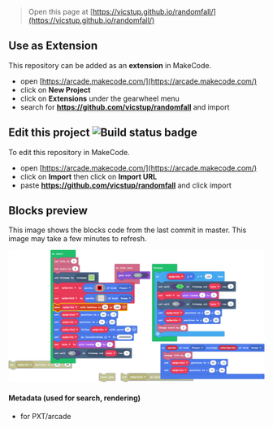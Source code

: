  


> Open this page at [https://vicstup.github.io/randomfall/](https://vicstup.github.io/randomfall/)

## Use as Extension

This repository can be added as an **extension** in MakeCode.

* open [https://arcade.makecode.com/](https://arcade.makecode.com/)
* click on **New Project**
* click on **Extensions** under the gearwheel menu
* search for **https://github.com/vicstup/randomfall** and import

## Edit this project ![Build status badge](https://github.com/vicstup/randomfall/workflows/MakeCode/badge.svg)

To edit this repository in MakeCode.

* open [https://arcade.makecode.com/](https://arcade.makecode.com/)
* click on **Import** then click on **Import URL**
* paste **https://github.com/vicstup/randomfall** and click import

## Blocks preview

This image shows the blocks code from the last commit in master.
This image may take a few minutes to refresh.

![A rendered view of the blocks](https://github.com/vicstup/randomfall/raw/master/.github/makecode/blocks.png)

#### Metadata (used for search, rendering)

* for PXT/arcade
<script src="https://makecode.com/gh-pages-embed.js"></script><script>makeCodeRender("{{ site.makecode.home_url }}", "{{ site.github.owner_name }}/{{ site.github.repository_name }}");</script>
